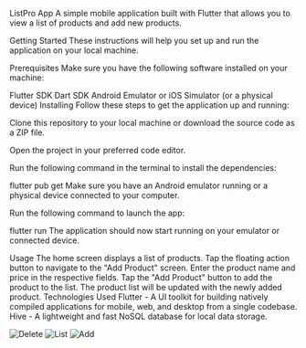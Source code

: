 ListPro App
A simple mobile application built with Flutter that allows you to view a list of products and add new products.

Getting Started
These instructions will help you set up and run the application on your local machine.

Prerequisites
Make sure you have the following software installed on your machine:

Flutter SDK
Dart SDK
Android Emulator or iOS Simulator (or a physical device)
Installing
Follow these steps to get the application up and running:

Clone this repository to your local machine or download the source code as a ZIP file.

Open the project in your preferred code editor.

Run the following command in the terminal to install the dependencies:

flutter pub get
Make sure you have an Android emulator running or a physical device connected to your computer.

Run the following command to launch the app:

flutter run
The application should now start running on your emulator or connected device.

Usage
The home screen displays a list of products.
Tap the floating action button to navigate to the "Add Product" screen.
Enter the product name and price in the respective fields.
Tap the "Add Product" button to add the product to the list.
The product list will be updated with the newly added product.
Technologies Used
Flutter - A UI toolkit for building natively compiled applications for mobile, web, and desktop from a single codebase.
Hive - A lightweight and fast NoSQL database for local data storage.

![Delete](https://github.com/salahvk/listpro/assets/88548221/7589ae8d-047c-4e98-b20e-b6c285cd04bb)
![List](https://github.com/salahvk/listpro/assets/88548221/16e54a1c-559c-4b58-bbc6-8d7803bb161c)
![Add](https://github.com/salahvk/listpro/assets/88548221/649adb01-3bb0-4587-af72-04d772c2846b)

